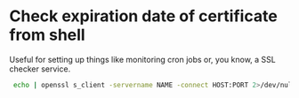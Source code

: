 # Check expiration date of certificate from shell

Useful for setting up things like monitoring cron jobs or, you know, a SSL checker service.


```sh
 echo | openssl s_client -servername NAME -connect HOST:PORT 2>/dev/null | openssl x509 -noout -dates
```